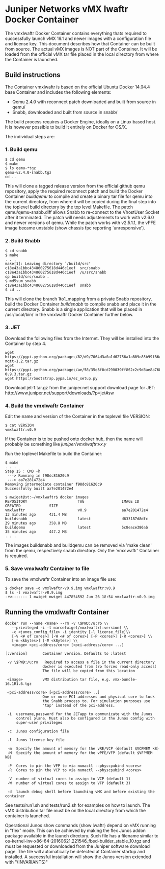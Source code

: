 
# Juniper Networks vMX lwaftr Docker Container

The vmxlwaftr Docker Container contains everything thats required to successfully launch vMX 16.1 and newer images with a configuration file and license key. This document describes how that Container can be built from source. The actual vMX images is NOT part of the Container. It will be loaded from the official vMX tar file placed in the local directory from where the Container is launched.

## Build instructions

The Container vmxlwaftr is based on the official Ubuntu Docker 14.04.4 base Container and includes the following elements:

* Qemu 2.4.0 with reconnect patch downloaded and built from source in qemu/
* Snabb, downloaded and built from source in snabb/

The build process requires a Docker Engine, ideally on a Linux based host. It is however possible to build it entirely on Docker for OS/X.

The individual steps are:

### 1. Build qemu

```
$ cd qemu
$ make
$ ls qemu-*tgz
qemu-v2.4.0-snabb.tgz
cd ..
```

This will clone a tagged release version from the official github qemu repository, apply the required reconnect patch and build the Docker Container *buildqemu* to compile and create a binary tar file for qemu into the current directory, from where it will be copied during the final step into the toplevel build directory by the top level Makefile.
The patch qemu/qemu-snabb.diff allows Snabb to re-connect to the VhostUser Socket after it terminated. The patch will needs adjustements to work with v2.6.0 and newer versions of qemu. While the patch works with v2.5.1.1, the vPFE image became unstable (show chassis fpc reporting 'unresponsive').

### 2. Build Snabb

```
$ cd snabb
$ make
. . .
make[1]: Leaving directory `/build/src'
c18e43a1bbc434860275618d446c1eef  src/snabb
c18e43a1bbc434860275618d446c1eef  /u/src/snabb
cp build/src/snabb .
$ md5sum snabb
c18e43a1bbc434860275618d446c1eef  snabb
$ cd ..
```

This will clone the branch 1to1_mapping from a private Snabb repository, build the Docker Container *buildsnabb* to compile snabb and place it in the current directory. Snabb is a single application that will be placed in /usr/local/bin/ in the vmxlwaftr Docker Container further below.

### 3. JET

Download the following files from the Internet. They will be installed into the Container by step 4.

```
wget https://pypi.python.org/packages/82/d9/7064d3a0a1d62756a1a809c85b99f864c641b66de84c15458f72193b7708/paho-mqtt-1.2.tar.gz
wget https://pypi.python.org/packages/ae/58/35e3f0cd290039ff862c2c9d8ae8a76896665d70343d833bdc2f748b8e55/thrift-0.9.3.tar.gz
wget https://bootstrap.pypa.io/ez_setup.py
```

Download jet-1.tar.gz from the juniper.net support download page for JET:
http://www.juniper.net/support/downloads/?p=jet#sw

### 4. Build the vmxlwaftr Container

Edit the name and version of the Container in the toplevel file VERSION:

```
$ cat VERSION
vmxlwaftr:v0.9
```

If the Container is to be pushed onto docker hub, then the name will probably be something like *juniper/vmxlwaftr:vx.y*

Run the toplevel Makefile to build the Container:

```
$ make
. . .
Step 15 : CMD -h
 ---> Running in f98dc81620c9
 ---> aa7e281472e4
Removing intermediate container f98dc81620c9
Successfully built aa7e281472e4

$ mwiget@st:~/vmxlwaftr$ docker images
REPOSITORY                       TAG                 IMAGE ID            CREATED             SIZE
vmxlwaftr                        v0.9                aa7e281472e4        13 minutes ago      431.4 MB
buildsnabb                       latest              d633187d8dfc        29 minutes ago      358.8 MB
buildqemu                        latest              5c8eace386ab        35 minutes ago      447.2 MB
. . .
```

The images buildsnabb and buildqemu can be removed via 'make clean' from the qemu, respectively snabb directory. Only the 'vmxlwaftr' Container is required.

### 5. Save vmxlwaftr Container to file

To save the vmxlwaftr Container into an image file use:

```
$ docker save -o vmxlwaftr-v0.9.img vmxlwaftr:v0.9
$ ls -l vmxlwaftr-v0.9.img
-rw------- 1 mwiget mwiget 447854592 Jun 26 18:54 vmxlwaftr-v0.9.img
```

## Running the vmxlwaftr Container

```
docker run --name <name> --rm -v \$PWD:/u:ro \\
   --privileged -i -t marcelwiget/vmxlwaftr[:version] \\
   -c <junos_config_file> -i identity [-l license_file]\\
   [-V <# of cores>] [-W <# of cores>] [-P <cores>] [-R <cores>] \\
   [-m <kbytes>] [-M <kBytes>] \\
   <image> <pci-address/core> [<pci-address/core> ...]

[:version]       Container version. Defaults to :latest

 -v \$PWD:/u:ro   Required to access a file in the current directory
                 docker is executed from (ro forces read-only access)
                 The file will be copied from this location

 <image>         vMX distribution tar file, e.g. vmx-bundle-16.1R1.6.tgz

 <pci-address/core> [<pci-address/core> ..]
                 One or more PCI addresses and physical core to lock
                 the Snabb process to. For simulation purposes use
                 'tap' instead of the pci-address. 

 -i  username,password for the JETapp to communicate with the Junos
     control plane. Must also be configured in the Junos config with
     super-user privileges

 -c  Junos configuration file

 -l  Junos license key file

 -m  Specify the amount of memory for the vRE/VCP (default $VCPMEM kB)
 -M  Specify the amount of memory for the vPFE/VFP (default $VFPMEM kB)

 -P  Cores to pin the VFP to via numactl --physcpubind <cores>
 -R  Cores to pin the VCP to via numactl --physcpubind <cores>
 
 -V  number of virtual cores to assign to VCP (default 1)
 -W  number of virtual cores to assign to VFP (default 3)

 -d  launch debug shell before launching vMX and before existing the container

```

See tests/run1.sh and tests/run2.sh for examples on how to launch. The 
vMX distribution tar file must be on the local directory from which the container
is launched.

Operational Junos show commands (show lwaftr) depend on vMX running in "flex" mode.
This can be achieved by making the flex Junos addon package available in the launch
directory. Such file has a filename similar to
os-kernel-inv-x86-64-20160621.221546_fbsd-builder_stable_10.tgz and must be requested
or downloaded from the Juniper software download page.
The file will automatically be detected at Container startup and installed. A successful
installation will show the Junos version extended with "(INVARIANTS)"

